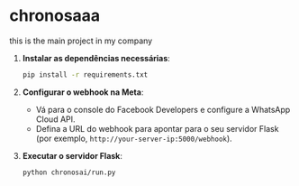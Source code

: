 # chronosaaa
this is the main project in my company


1. **Instalar as dependências necessárias**:
    ```sh
    pip install -r requirements.txt
    ```

2. **Configurar o webhook na Meta**:
    - Vá para o console do Facebook Developers e configure a WhatsApp Cloud API.
    - Defina a URL do webhook para apontar para o seu servidor Flask (por exemplo, `http://your-server-ip:5000/webhook`).

3. **Executar o servidor Flask**:
    ```sh
    python chronosai/run.py
    ```
